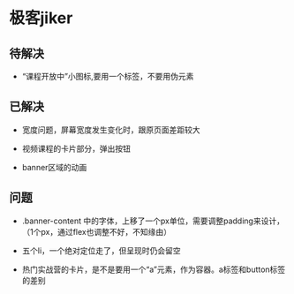 # 极客jiker

## 待解决

+ “课程开放中”小图标,要用一个标签，不要用伪元素

## 已解决

+ 宽度问题，屏幕宽度发生变化时，跟原页面差距较大

+ 视频课程的卡片部分，弹出按钮

+ banner区域的动画

## 问题

+ .banner-content 中的字体，上移了一个px单位，需要调整padding来设计，（1个px，通过flex也调整不好，不知缘由）

+ 五个li，一个绝对定位走了，但呈现时仍会留空

+ 热门实战营的卡片，是不是要用一个“a”元素，作为容器。a标签和button标签的差别

